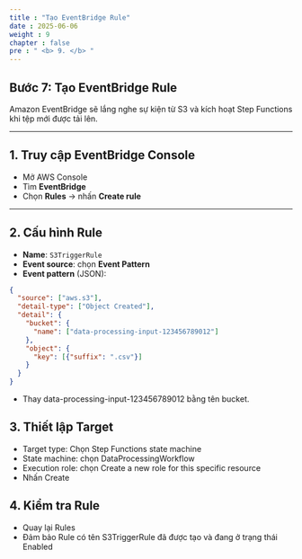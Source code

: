 ```yaml
---
title : "Tạo EventBridge Rule"
date : 2025-06-06 
weight : 9 
chapter : false
pre : " <b> 9. </b> "
---
```


## Bước 7: Tạo EventBridge Rule

Amazon EventBridge sẽ lắng nghe sự kiện từ S3 và kích hoạt Step Functions khi tệp mới được tải lên.

---

## 1. Truy cập EventBridge Console

- Mở AWS Console
- Tìm **EventBridge**
- Chọn **Rules** → nhấn **Create rule**

---

## 2. Cấu hình Rule

- **Name**: `S3TriggerRule`
- **Event source**: chọn **Event Pattern**
- **Event pattern** (JSON):

```json
{
  "source": ["aws.s3"],
  "detail-type": ["Object Created"],
  "detail": {
    "bucket": {
      "name": ["data-processing-input-123456789012"]
    },
    "object": {
      "key": [{"suffix": ".csv"}]
    }
  }
}

```
- Thay data-processing-input-123456789012 bằng tên bucket.

## 3. Thiết lập Target
- Target type: Chọn Step Functions state machine
- State machine: chọn DataProcessingWorkflow
- Execution role: chọn Create a new role for this specific resource
- Nhấn Create

## 4. Kiểm tra Rule
- Quay lại Rules
- Đảm bảo Rule có tên S3TriggerRule đã được tạo và đang ở trạng thái Enabled





